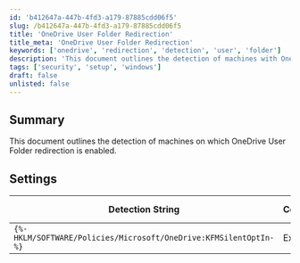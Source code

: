 ```yaml
---
id: 'b412647a-447b-4fd3-a179-87885cdd06f5'
slug: /b412647a-447b-4fd3-a179-87885cdd06f5
title: 'OneDrive User Folder Redirection'
title_meta: 'OneDrive User Folder Redirection'
keywords: ['onedrive', 'redirection', 'detection', 'user', 'folder']
description: 'This document outlines the detection of machines with OneDrive User Folder redirection enabled, detailing the relevant settings and detection strings used to identify this configuration.'
tags: ['security', 'setup', 'windows']
draft: false
unlisted: false
---
```


## Summary

This document outlines the detection of machines on which OneDrive User Folder redirection is enabled.

## Settings

| Detection String                                               | Comparator | Result | Applicable OS |
|--------------------------------------------------------------|------------|--------|----------------|
| `{%-HKLM/SOFTWARE/Policies/Microsoft/OneDrive:KFMSilentOptIn-%}` | Exists     |        | Windows        |


